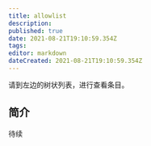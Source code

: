```yaml
---
title: allowlist
description: 
published: true
date: 2021-08-21T19:10:59.354Z
tags:
editor: markdown
dateCreated: 2021-08-21T19:10:59.354Z
---
```


请到左边的树状列表，进行查看条目。

## 简介

待续
